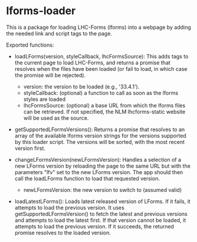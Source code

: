 # lforms-loader

This is a package for loading LHC-Forms (lforms) into a webpage by adding the needed link
and script tags to the page.

Exported functions:

* loadLForms(version, styleCallback, lhcFormsSource):  This adds tags to the
  current page to load LHC-Forms, and returns a promise that resolves when the
  files have been loaded (or fail to load, in which case the promise will be
  rejected).
  * version: the version to be loaded (e.g., '33.4.1').
  * styleCallback: (optional) a function to call as soon as the lforms styles are loaded
  * lhcFormsSource: (optional) a base URL from which the lforms files can be
    retrieved.  If not specified, the NLM lhcforms-static website will be 
    used as the source.

* getSupportedLFormsVersions():  Returns a promise that resolves to an array of
  the available lforms version strings for the versions supported by this loader
  script.  The versions will be sorted, with the most recent version first. 

* changeLFormsVersion(newLFormsVersion): Handles a selection of a new LForms
  version by reloading the page to the same URL but with the parameters "lfv"
  set to the new LForms version.  The app should then call the loadLForms
  function to load that requested version.
  * newLFormsVersion: the new version to switch to (assumed valid)

* loadLatestLForms(): Loads latest released version of LForms. If it fails, it
  attempts to load the previous version. It uses getSupportedLFormsVersion() to fetch
  the latest and previous versions and attempts to load the latest first. If that
  version cannot be loaded, it attempts to load the previous version. If it succeeds,
  the returned promise resolves to the loaded version.

